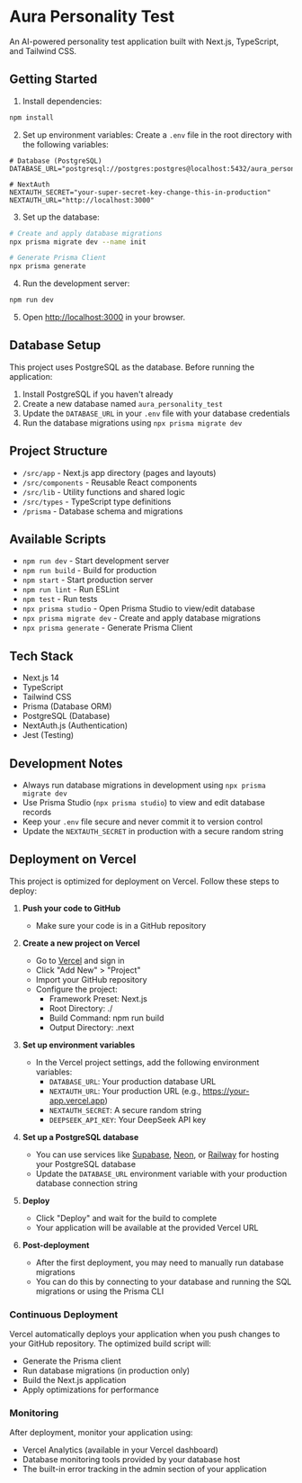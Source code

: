 # Aura Personality Test

An AI-powered personality test application built with Next.js, TypeScript, and Tailwind CSS.

## Getting Started

1. Install dependencies:
```bash
npm install
```

2. Set up environment variables:
Create a `.env` file in the root directory with the following variables:
```env
# Database (PostgreSQL)
DATABASE_URL="postgresql://postgres:postgres@localhost:5432/aura_personality_test"

# NextAuth
NEXTAUTH_SECRET="your-super-secret-key-change-this-in-production"
NEXTAUTH_URL="http://localhost:3000"
```

3. Set up the database:
```bash
# Create and apply database migrations
npx prisma migrate dev --name init

# Generate Prisma Client
npx prisma generate
```

4. Run the development server:
```bash
npm run dev
```

5. Open [http://localhost:3000](http://localhost:3000) in your browser.

## Database Setup

This project uses PostgreSQL as the database. Before running the application:

1. Install PostgreSQL if you haven't already
2. Create a new database named `aura_personality_test`
3. Update the `DATABASE_URL` in your `.env` file with your database credentials
4. Run the database migrations using `npx prisma migrate dev`

## Project Structure

- `/src/app` - Next.js app directory (pages and layouts)
- `/src/components` - Reusable React components
- `/src/lib` - Utility functions and shared logic
- `/src/types` - TypeScript type definitions
- `/prisma` - Database schema and migrations

## Available Scripts

- `npm run dev` - Start development server
- `npm run build` - Build for production
- `npm start` - Start production server
- `npm run lint` - Run ESLint
- `npm test` - Run tests
- `npx prisma studio` - Open Prisma Studio to view/edit database
- `npx prisma migrate dev` - Create and apply database migrations
- `npx prisma generate` - Generate Prisma Client

## Tech Stack

- Next.js 14
- TypeScript
- Tailwind CSS
- Prisma (Database ORM)
- PostgreSQL (Database)
- NextAuth.js (Authentication)
- Jest (Testing)

## Development Notes

- Always run database migrations in development using `npx prisma migrate dev`
- Use Prisma Studio (`npx prisma studio`) to view and edit database records
- Keep your `.env` file secure and never commit it to version control
- Update the `NEXTAUTH_SECRET` in production with a secure random string

## Deployment on Vercel

This project is optimized for deployment on Vercel. Follow these steps to deploy:

1. **Push your code to GitHub**
   - Make sure your code is in a GitHub repository

2. **Create a new project on Vercel**
   - Go to [Vercel](https://vercel.com) and sign in
   - Click "Add New" > "Project"
   - Import your GitHub repository
   - Configure the project:
     - Framework Preset: Next.js
     - Root Directory: ./
     - Build Command: npm run build
     - Output Directory: .next

3. **Set up environment variables**
   - In the Vercel project settings, add the following environment variables:
     - `DATABASE_URL`: Your production database URL
     - `NEXTAUTH_URL`: Your production URL (e.g., https://your-app.vercel.app)
     - `NEXTAUTH_SECRET`: A secure random string
     - `DEEPSEEK_API_KEY`: Your DeepSeek API key

4. **Set up a PostgreSQL database**
   - You can use services like [Supabase](https://supabase.com), [Neon](https://neon.tech), or [Railway](https://railway.app) for hosting your PostgreSQL database
   - Update the `DATABASE_URL` environment variable with your production database connection string

5. **Deploy**
   - Click "Deploy" and wait for the build to complete
   - Your application will be available at the provided Vercel URL

6. **Post-deployment**
   - After the first deployment, you may need to manually run database migrations
   - You can do this by connecting to your database and running the SQL migrations or using the Prisma CLI

### Continuous Deployment

Vercel automatically deploys your application when you push changes to your GitHub repository. The optimized build script will:

- Generate the Prisma client
- Run database migrations (in production only)
- Build the Next.js application
- Apply optimizations for performance

### Monitoring

After deployment, monitor your application using:

- Vercel Analytics (available in your Vercel dashboard)
- Database monitoring tools provided by your database host
- The built-in error tracking in the admin section of your application